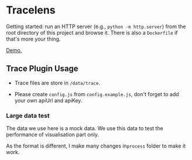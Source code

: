# Tracelens

Getting started: run an HTTP server (e.g., `python -m http.server`) from the root directory of this project and browse it. There is also a `Dockerfile` if that's more your thing.

[Demo.](https://rsatrioadi.github.io/classviz/?p=jhotdraw-trc-sum-rs)

## Trace Plugin Usage

- Trace files are store in `/data/trace`.

- Please create `config.js` from `config.example.js`, don't forget to add your own apiUrl and apiKey.

### Large data test

The data we use here is a mock data. We use this data to test the performance of visualisation part only.

As the format is different, I make many changes in`process` folder to make it work.

